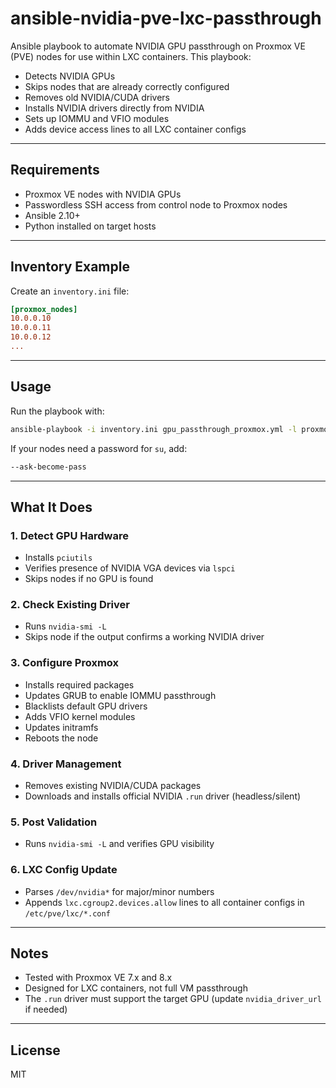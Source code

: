 # ansible-nvidia-pve-lxc-passthrough

Ansible playbook to automate NVIDIA GPU passthrough on Proxmox VE (PVE) nodes for use within LXC containers. This playbook:

- Detects NVIDIA GPUs
- Skips nodes that are already correctly configured
- Removes old NVIDIA/CUDA drivers
- Installs NVIDIA drivers directly from NVIDIA
- Sets up IOMMU and VFIO modules
- Adds device access lines to all LXC container configs

---

## Requirements

- Proxmox VE nodes with NVIDIA GPUs
- Passwordless SSH access from control node to Proxmox nodes
- Ansible 2.10+
- Python installed on target hosts

---

## Inventory Example

Create an `inventory.ini` file:

```ini
[proxmox_nodes]
10.0.0.10
10.0.0.11
10.0.0.12
...
```

---

## Usage

Run the playbook with:

```bash
ansible-playbook -i inventory.ini gpu_passthrough_proxmox.yml -l proxmox_nodes --become --become-method=su
```

If your nodes need a password for `su`, add:

```bash
--ask-become-pass
```

---

## What It Does

### 1. Detect GPU Hardware

- Installs `pciutils`
- Verifies presence of NVIDIA VGA devices via `lspci`
- Skips nodes if no GPU is found

### 2. Check Existing Driver

- Runs `nvidia-smi -L`
- Skips node if the output confirms a working NVIDIA driver

### 3. Configure Proxmox

- Installs required packages
- Updates GRUB to enable IOMMU passthrough
- Blacklists default GPU drivers
- Adds VFIO kernel modules
- Updates initramfs
- Reboots the node

### 4. Driver Management

- Removes existing NVIDIA/CUDA packages
- Downloads and installs official NVIDIA `.run` driver (headless/silent)

### 5. Post Validation

- Runs `nvidia-smi -L` and verifies GPU visibility

### 6. LXC Config Update

- Parses `/dev/nvidia*` for major/minor numbers
- Appends `lxc.cgroup2.devices.allow` lines to all container configs in `/etc/pve/lxc/*.conf`

---

## Notes

- Tested with Proxmox VE 7.x and 8.x
- Designed for LXC containers, not full VM passthrough
- The `.run` driver must support the target GPU (update `nvidia_driver_url` if needed)

---

## License

MIT
